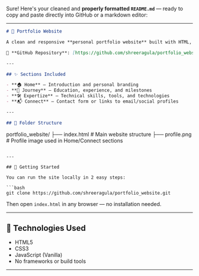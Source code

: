 Sure! Here's your cleaned and **properly formatted `README.md`** — ready to copy and paste directly into GitHub or a markdown editor:

---

```markdown
# 💼 Portfolio Website

A clean and responsive **personal portfolio website** built with HTML, CSS, and JavaScript to showcase professional journey, skills, and contact details.

🔗 **GitHub Repository**: [https://github.com/shreeragula/portfolio_website](https://github.com/shreeragula/portfolio_website)

---

## ✨ Sections Included

- **🏠 Home** – Introduction and personal branding  
- **📘 Journey** – Education, experience, and milestones  
- **🛠️ Expertize** – Technical skills, tools, and technologies  
- **📬 Connect** – Contact form or links to email/social profiles

---

## 📁 Folder Structure

```

portfolio\_website/
├── index.html       # Main website structure
├── profile.png      # Profile image used in Home/Connect sections

````

---

## 🚀 Getting Started

You can run the site locally in 2 easy steps:

```bash
git clone https://github.com/shreeragula/portfolio_website.git
````

Then open `index.html` in any browser — no installation needed.

---

## 📌 Technologies Used

* HTML5
* CSS3
* JavaScript (Vanilla)
* No frameworks or build tools

---



```


